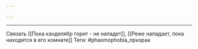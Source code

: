 ```yaml
---

---
```

---
Связать [[Пока канделябр горит - не нападет]], [[Реже нападает, пока находятся в его комнате]]
Теги: #phasmophobia_призрак